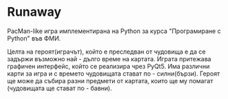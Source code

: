 # Runaway

PacMan-like игра имплементирана на Python за курса "Програмиране с Python" във
ФМИ.

Целта на героят(играчът), който е преследван от чудовища e да се задържи
възможно най - дълго време на картатa. Играта притежава графичен интерфейс,
който се реализира чрез PyQt5. Има различни карти за игра и с времето чудовищата стават по - силни(бързи).
Героят ще може да събира разни предмети от картата, които ще му помагат (чудовищата ще стават по - бавни).
